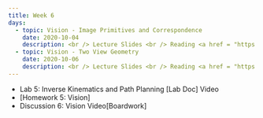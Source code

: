 ```yaml
---
title: Week 6
days:
  - topic: Vision - Image Primitives and Correspondence
    date: 2020-10-04
    description: <br /> Lecture Slides <br /> Reading <a href = "https://link.springer.com/book/10.1007/978-0-387-21779-6">Textbook</a> Chapters 3, 4
  - topic: Vision - Two View Geometry
    date: 2020-10-06
    description: <br /> Lecture Slides <br /> Reading <a href = "https://link.springer.com/book/10.1007/978-0-387-21779-6">Textbook</a> 
---
```


- Lab 5: Inverse Kinematics and Path Planning [Lab Doc] Video
- [Homework 5: Vision]
- Discussion 6: Vision Video[Boardwork]


